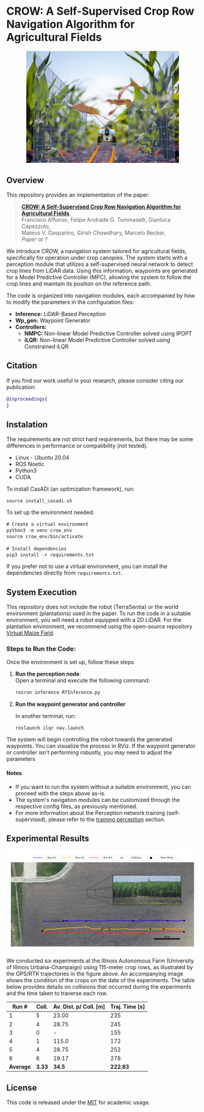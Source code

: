 # CROW: A Self-Supervised Crop Row Navigation Algorithm for Agricultural Fields

<p align="center">
    <img src="assets/ts.png" alt="alt text" width="400"/>
</p>

## Overview

This repository provides an implementation of the paper:


> [**CROW: A Self-Supervised Crop Row Navigation Algorithm for Agricultural Fields**](),    
> Francisco Affonso, Felipe Andrade G. Tommaselli, Gianluca Capezzuto,     
> Mateus V. Gasparino, Girish Chowdhary, Marcelo Becker,  
> *Paper at ?*  

We introduce CROW, a navigation system tailored for agricultural fields, specifically for operation under crop canopies. The system starts with a perception module that utilizes a self-supervised neural network to detect crop lines from LiDAR data. Using this information, waypoints are generated for a Model Predictive Controller (MPC), allowing the system to follow the crop lines and maintain its position on the reference path.

The code is organized into navigation modules, each accompanied by how to modify the parameters in the configuration files:

- **Inference:** LiDAR-Based Perception 
- **Wp_gen:** Waypoint Generator
- **Controllers:**
    - **NMPC:** Non-linear Model Predictive Controller solved using IPOPT 
    - **iLQR:** Non-linear Model Predictive Controller solved using Constrained iLQR


## Citation

If you find our work useful in your research, please consider citing our publication:

```bibtex
@inproceedings{
}
```

## Instalation

The requirements are not strict hard requirements, but there may be some differences in performance or compatibility (not tested).

- Linux - Ubuntu 20.04
- ROS Noetic
- Python3
- CUDA

To install CasADi (an optimization framework), run:
```shell
source install_casadi.sh
```

To set up the environment needed:
```shell
# Create a virtual environment
python3 -m venv crow_env
source crow_env/bin/activate

# Install dependencies
pip3 install -r requirements.txt
```

If you prefer not to use a virtual environment, you can install the dependencies directly from `requirements.txt`.


## System Execution

This repository does not include the robot (TerraSentia) or the world environment (plantations) used in the paper. To run the code in a suitable environment, you will need a robot equipped with a 2D LiDAR. For the plantation environment, we recommend using the open-source repository [Virtual Maize Field](https://github.com/FieldRobotEvent/virtual_maize_field/tree/6896db468cec98af7a9a7ee83fdbb89a34da1816).

### Steps to Run the Code:

Once the environment is set up, follow these steps

1. **Run the perception node**:  
   Open a terminal and execute the following command:

   ```bash
   rosrun inference RTInference.py
   ```

2. **Run the waypoint generator and controller**
    
    In another terminal, run:

    ```
    roslaunch ilqr nav.launch
    ```

The system will begin controlling the robot towards the generated waypoints. You can visualize the process in RViz. If the waypoint generator or controller isn't performing robustly, you may need to adjust the parameters

#### Notes

- If you want to run the system without a suitable environment, you can proceed with the steps above as-is.
- The system's navigation modules can be customized through the respective config files, as previously mentioned.
- For more information about the Perception network training (self-supervised), please refer to the [training perception](training%20perception/README.md) section.

## Experimental Results

<p align="center">
    <img src="assets/results.png" alt="alt text" width="800"/>
</p>

We conducted six experiments at the Illinois Autonomous Farm (University of Illinois Urbana-Champaign) using 115-meter crop rows, as illustrated by the GPS/RTK trajectories in the figure above. An accompanying image shows the condition of the crops on the date of the experiments. The table below provides details on collisions that occurred during the experiments and the time taken to traverse each row.

<div align="center">

| Run # | Coll. | Av. Dist. p/ Coll. [m] | Traj. Time [s] |
|-------|-------|------------------------|----------------|
| 1     | 5     | 23.00                  | 235            |
| 2     | 4     | 28.75                  | 245            |
| 3     | 0     | -                      | 155            |
| 4     | 1     | 115.0                  | 172            |
| 5     | 4     | 28.75                  | 252            |
| 6     | 6     | 19.17                  | 278            |
| **Average** | **3.33** | **34.5** | **222.83** |
</div>


## License

This code is released under the [MIT](https://opensource.org/license/mit) for academic usage.
